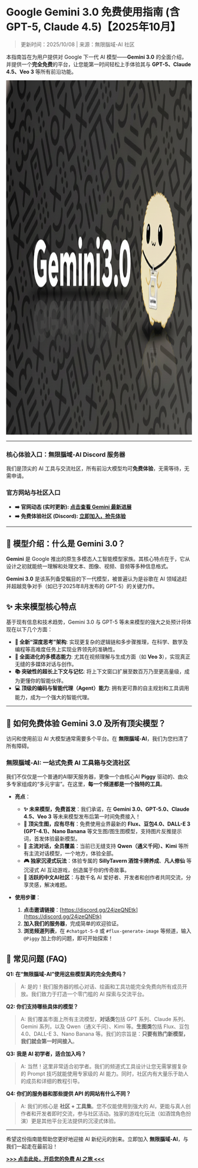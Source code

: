# Google Gemini 3.0 免费使用指南 (含 GPT-5, Claude 4.5)【2025年10月】

> 更新时间：2025/10/08 | 来源：無限腦域-AI 社区

本指南旨在为用户提供对 Google 下一代 AI 模型——**Gemini 3.0** 的全面介绍，并提供一个**完全免费**的平台，让您能第一时间轻松上手体验其与 **GPT-5、Claude 4.5、Veo 3** 等所有前沿功能。

<img width="1920" height="960" alt="無限腦域-AI 社区" src="https://github.com/Freeloop993/Uav/blob/main/image/2b5de524-6846-4b1d-ae6c-e72afb992c0f.png?raw=true" />

---

### **核心体验入口：無限腦域-AI Discord 服务器**

我们是顶尖的 AI 工具与交流社区，所有前沿大模型均可**免费体验**，无需等待，无需申请。

### **官方网站与社区入口**

* **➡️ 官网动态 (实时更新): [点击查看 Gemini 最新进展](https://cdn.superintern.ai/media/chat_history_files/906bfab4-d75c-4da6-aef6-acfc6e271f71/a5dab00c-8d8f-4047-89ea-8754395a1da4.html)**
* **➡️ 免费体验社区 (Discord): [立即加入，抢先体验](https://discord.gg/24jzeQNEtk)**

---

## 📖 模型介绍：什么是 Gemini 3.0？

**Gemini** 是 Google 推出的原生多模态人工智能模型家族。其核心特点在于，它从设计之初就能统一理解和处理文本、图像、视频、音频等多种信息格式。

**Gemini 3.0** 是该系列备受瞩目的下一代模型，被普遍认为是谷歌在 AI 领域追赶并超越竞争对手（如已于2025年8月发布的 GPT-5）的关键力作。

## ✨ 未来模型核心特点

基于现有信息和技术趋势，Gemini 3.0 与 GPT-5 等未来模型的强大之处预计将体现在以下几个方面：

* **🚀 全新“深度思考”架构**: 实现更复杂的逻辑链和多步骤推理，在科学、数学及编程等高难度任务上实现业界领先的准确性。
* **🎨 全面进化的多模态能力**: 尤其在视频理解与生成方面（如 **Veo 3**），实现真正无缝的多媒体对话与创作。
* **📚 突破性的超长上下文与记忆**: 将上下文窗口扩展至数百万乃至更高量级，成为更懂你的智能伙伴。
* **💻 顶级的编码与智能代理（Agent）能力**: 拥有更可靠的自主规划和工具调用能力，成为一个强大的智能代理。

---

## 🚀 如何免费体验 Gemini 3.0 及所有顶尖模型？

访问和使用前沿 AI 大模型通常需要多个平台。在 **無限腦域-AI**，我们为您扫清了所有障碍。

### **無限腦域-AI: 一站式免费 AI 工具箱与交流社区**

我们不仅仅是一个普通的AI聊天服务器，更像一个由核心AI **Piggy** 驱动的、由众多专家组成的“多元宇宙”。在这里，**每一个频道都是一个独特的工具**。

* **亮点**：
    * **✨ 未来模型，免费首发**：我们承诺，在 **Gemini 3.0、GPT-5.0、Claude 4.5、Veo 3** 等未来模型发布后第一时间免费接入！
    * **🎨 顶尖生图，应有尽有**：免费使用业界最新的 **Flux、豆包4.0、DALL-E 3 (GPT-4.1)、Nano Banana** 等文生图/图生图模型，支持图片反推提示词，首发体验最新模型。
    * **🤖 主流对话，全员覆盖**：当前已无缝支持 **Qwen（通义千问）、Kimi** 等所有主流对话模型，一个地方，体验全部。
    * **🎮 独家沉浸式玩法**：体验专属的 **SillyTavern 酒馆卡牌养成**、**凡人修仙** 等沉浸式 AI 互动游戏，创造属于你的传奇故事。
    * **💬 活跃的中文AI社区**：与数千名 AI 爱好者、开发者和创作者共同交流，分享灵感，解决难题。

* **使用步骤**：
    1.  **点击邀请链接**：[https://discord.gg/24jzeQNEtk](https://discord.gg/24jzeQNEtk)
    2.  **加入我们的服务器**，完成简单的欢迎验证。
    3.  **浏览频道列表**，在 `#chatgpt-5-0` 或 `#flux-generate-image` 等频道，输入 `@Piggy` 加上你的问题，即可开始探索！

## 🤔 常见问题 (FAQ)

**Q1: 在“無限腦域-AI”使用这些模型真的完全免费吗？**
> A: 是的！我们服务器的核心对话、绘画和工具功能完全免费向所有成员开放。我们致力于打造一个零门槛的 AI 探索与交流平台。

**Q2: 你们支持哪些具体的模型？**
> A: 我们覆盖市面上所有主流模型，**对话类**包括 GPT 系列、Claude 系列、Gemini 系列，以及 Qwen（通义千问）、Kimi 等。**生图类**包括 Flux、豆包4.0、DALL-E 3、Nano Banana 等。我们的宗旨是：**只要有热门新模型，我们就会第一时间接入**。

**Q3: 我是 AI 初学者，适合加入吗？**
> A: 当然！这里非常适合初学者。我们的频道式工具设计让您无需掌握复杂的 Prompt 技巧就能使用专家级的 AI 能力。同时，社区内有大量乐于助人的成员和详细的教程引导。

**Q4: 你们的服务器和那些提供 API 的网站有什么不同？**
> A: 我们的核心是 **社区 + 工具集**。您不仅能使用到强大的 AI，更能与真人创作者和开发者即时交流，参与社区活动。独家的游戏化玩法（如酒馆角色扮演）更是其他平台无法提供的沉浸式体验。

---

希望这份指南能帮助您更好地迎接 AI 新纪元的到来。立即加入 **無限腦域-AI**，与我们一起走在最前沿！

**[>>> 点击此处，开启您的免费 AI 之旅 <<<](https://discord.gg/24jzeQNEtk)**
